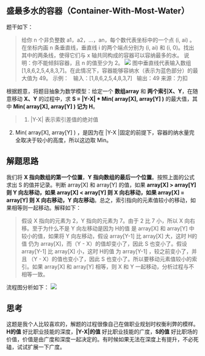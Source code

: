 ## 盛最多水的容器（Container-With-Most-Water）
题干如下：
> 给你 n 个非负整数 a1，a2，...，an，每个数代表坐标中的一个点 (i, ai) 。在坐标内画 n 条垂直线，垂直线 i 的两个端点分别为 (i, ai) 和 (i, 0)。找出其中的两条线，使得它们与 x 轴共同构成的容器可以容纳最多的水。
说明：你不能倾斜容器，且 n 的值至少为 2。
![](https://cdn.learnku.com/uploads/images/202004/13/21280/f7HEXxoqxt.jpeg!large)
图中垂直线代表输入数组 [1,8,6,2,5,4,8,3,7]。在此情况下，容器能够容纳水（表示为蓝色部分）的最大值为 49。
示例：
&nbsp;&nbsp;输入：[1,8,6,2,5,4,8,3,7]
&nbsp;&nbsp;输出：49
来源：力扣

根据题意，将题目抽象为数学模型：给定一个 **数组array** 和 **两个索引X、Y**，在随意移动 **X、Y** 的过程中，求 **S = |Y-X| * Min( array[X], array[Y] )** 的最大值，其中 **Min( array[X], array[Y] ) 记为 H**。
>1. |Y-X| 表示索引差值的绝对值
2. Min( array[X], array[Y] ) ，是因为在 |Y-X |固定的前提下，容器的纳水量完全取决于较小的高度，所以这边取 Min。

## 解题思路
我们将 **X 指向数组的第一个位置**，**Y 指向数组的最后一个位置**。按照上面的公式求出 S 的值并记录。判断 array[X] 和 array[Y] 的值，如果 **array[X] > array[Y] 则 Y 向左移动，如果 array[X] < array[Y] 则 X 向右移动，如果 array[X] = array[Y] 则 X 向右移动，Y 向左移动**。总之，索引指向的元素值较小的移动，如果相等则一起移动。解释如下：
> 假设 X 指向的元素为 2，Y 指向的元素为 7。由于 2 比 7 小，所以 X 向右移。至于为什么不是 Y 向左移动是因为 H的值 是 array[X] 和 array[Y] 中较小的值，如果将 Y 向左移动，假设 array[Y-1] 比 array[X] 大，这时 H的值 仍为 array[X]，而（Y - X）的值却变小了，因此 S 也变小了。假设 array[Y-1] 比 array[X] 小，这时 H的值 为 array[Y-1] ，较之前变小了，并且 （Y - X）的值也变小了，因此 S 也变小了。所以要移动元素值较小的索引。如果 array[X] 和 array[Y] 相等，则 X 和 Y 一起移动，分析过程与不相等一致。

流程图分析如下：
![](https://cdn.learnku.com/uploads/images/202004/13/21280/LeSW7sO29l.jpg!large)



## 思考
这题是我个人比较喜欢的，解题的过程很像自己在做职业规划时权衡利弊的模样。 **H的值** 好比职业技能的深度，**|Y-X|的值** 好比职业技能的广度，**S的值** 好比职场的价值，价值是由广度和深度一起决定的。有时候如果无法在深度上有提升，不必死磕，试试扩展一下广度。
